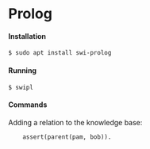 # Prolog


#### Installation

    $ sudo apt install swi-prolog
    
#### Running

    $ swipl

#### Commands

Adding a relation to the knowledge base:

        assert(parent(pam, bob)).
